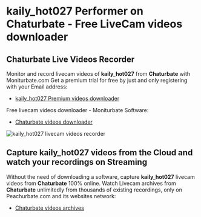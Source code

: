 # kaily_hot027 Performer on Chaturbate - Free LiveCam videos downloader

## Chaturbate Live Videos Recorder

Monitor and record livecam videos of **kaily_hot027** from **Chaturbate** with Moniturbate.com
Get a premium trial for free by just and only registering with your Email address:
* [kaily_hot027 Premium videos downloader](https://moniturbate.com/request-demo-licence-key.html)

Free livecam videos downloader - Moniturbate Software:
* [Chaturbate videos downloader](https://moniturbate.com/moniturbate-download-software.html)

![kaily_hot027 livecam videos recorder](https://peachurnet.com/templates/moniturbate-software.png)


## Capture kaily_hot027 videos from the Cloud and watch your recordings on Streaming

Without the need of downloading a software, capture **kaily_hot027** livecam videos from **Chaturbate** 100% online.
Watch Livecam archives from **Chaturbate** unlimitedly from thousands of existing recordings, only on Peachurbate.com and its websites network:
* [Chaturbate videos archives](https://peachurnet.com/)